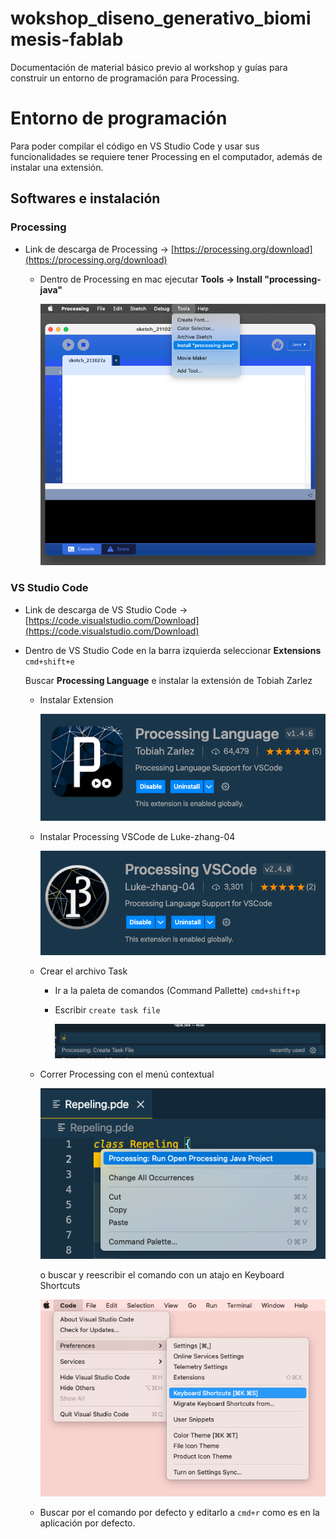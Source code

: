 # wokshop_diseno_generativo_biomimesis-fablab

Documentación de material básico previo al workshop y guías para construir un entorno de programación para Processing.

# Entorno de programación

Para poder compilar el código en VS Studio Code y usar sus funcionalidades se requiere tener Processing en el computador, además de instalar una extensión. 

## Softwares e instalación

### **Processing**

- Link de descarga de Processing → [https://processing.org/download](https://processing.org/download)
    - Dentro de Processing en mac ejecutar **Tools → Install "processing-java"**
        
        ![Screen Shot 2021-10-27 at 19.41.30.png](wokshop_diseno_generativo_biomimesis-fablab%204b402eb6a91e47d0883acefdc6a0208d/Screen_Shot_2021-10-27_at_19.41.30.png)
        

### **VS Studio Code**

- Link de descarga de VS Studio Code → [https://code.visualstudio.com/Download](https://code.visualstudio.com/Download)
- Dentro de VS Studio Code en la barra izquierda seleccionar **Extensions** `cmd+shift+e`
    
     Buscar **Processing Language** e instalar la extensión de Tobiah Zarlez
    
    - Instalar Extension
        
        ![Screen Shot 2021-10-27 at 19.35.40.png](wokshop_diseno_generativo_biomimesis-fablab%204b402eb6a91e47d0883acefdc6a0208d/Screen_Shot_2021-10-27_at_19.35.40.png)
        
    - Instalar Processing VSCode de Luke-zhang-04
        
        ![Screen Shot 2021-10-29 at 15.47.23.png](wokshop_diseno_generativo_biomimesis-fablab%204b402eb6a91e47d0883acefdc6a0208d/Screen_Shot_2021-10-29_at_15.47.23.png)
        
    - Crear el archivo Task
        - Ir a la paleta de comandos (Command Pallette) `cmd+shift+p`
        - Escribir `create task file`
            
            ![Screen Shot 2021-10-29 at 15.30.06.png](wokshop_diseno_generativo_biomimesis-fablab%204b402eb6a91e47d0883acefdc6a0208d/Screen_Shot_2021-10-29_at_15.30.06.png)
            
    - Correr Processing con el menú contextual
        
        ![Screen Shot 2021-10-29 at 15.49.09.png](wokshop_diseno_generativo_biomimesis-fablab%204b402eb6a91e47d0883acefdc6a0208d/Screen_Shot_2021-10-29_at_15.49.09.png)
        
        o buscar y reescribir el comando con un atajo en Keyboard Shortcuts
        
        ![Screen Shot 2021-10-29 at 15.32.40.png](wokshop_diseno_generativo_biomimesis-fablab%204b402eb6a91e47d0883acefdc6a0208d/Screen_Shot_2021-10-29_at_15.32.40.png)
        
    - Buscar por el comando por defecto y editarlo a `cmd+r` como es en la aplicación por defecto.